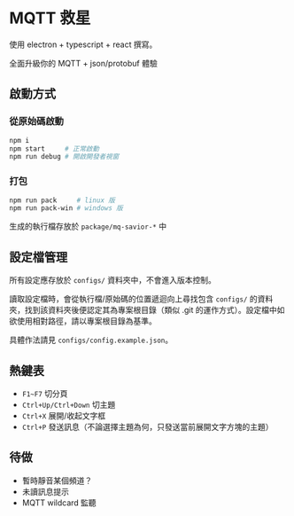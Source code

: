 # MQTT 救星 #
使用 electron + typescript + react 撰寫。

全面升級你的 MQTT + json/protobuf 體驗

## 啟動方式 ##
### 從原始碼啟動 ###
```sh
npm i
npm start     # 正常啟動
npm run debug # 開啟開發者視窗
```
### 打包 ###
```sh
npm run pack     # linux 版
npm run pack-win # windows 版
```
生成的執行檔存放於 `package/mq-savior-*` 中

## 設定檔管理 ##
所有設定應存放於 `configs/` 資料夾中，不會進入版本控制。

讀取設定檔時，會從執行檔/原始碼的位置遞迴向上尋找包含 `configs/` 的資料夾，找到該資料夾後便認定其為專案根目錄（類似 .git 的運作方式）。設定檔中如欲使用相對路徑，請以專案根目錄為基準。

具體作法請見 `configs/config.example.json`。

## 熱鍵表 ##
* `F1~F7` 切分頁
* `Ctrl+Up/Ctrl+Down` 切主題
* `Ctrl+X` 展開/收起文字框
* `Ctrl+P` 發送訊息（不論選擇主題為何，只發送當前展開文字方塊的主題）

## 待做 ##
* 暫時靜音某個頻道？
* 未讀訊息提示
* MQTT wildcard 監聽
